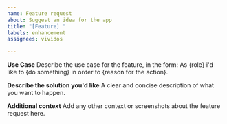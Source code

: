 ```yaml
---
name: Feature request
about: Suggest an idea for the app
title: "[Feature] "
labels: enhancement
assignees: vividos

---
```


**Use Case**
Describe the use case for the feature, in the form:
As {role} i'd like to {do something} in order to {reason for the action}.

**Describe the solution you'd like**
A clear and concise description of what you want to happen.

**Additional context**
Add any other context or screenshots about the feature request here.
